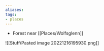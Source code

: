 ```yaml
---
aliases: 
tags: 
- places
---
```


- Forest near [[Places/Wolfsglenn]]


![[Stuff/Pasted image 20221216195930.png]]
